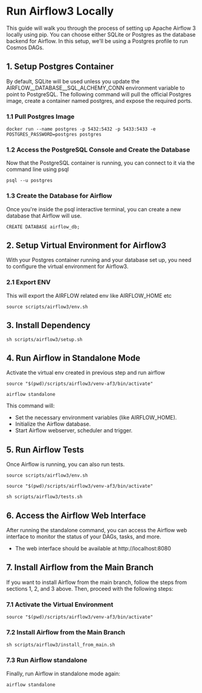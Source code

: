 # Run Airflow3 Locally

This guide will walk you through the process of setting up Apache Airflow 3 locally using pip. You can choose either SQLite or Postgres as the database backend for Airflow. In this setup, we'll be using a Postgres profile to run Cosmos DAGs.

## 1. Setup Postgres Container

By default, SQLite will be used unless you update the AIRFLOW__DATABASE__SQL_ALCHEMY_CONN environment variable to point to PostgreSQL. The following command will pull the official Postgres image, create a container named postgres, and expose the required ports.

### 1.1 Pull Postgres Image

```commandline
docker run --name postgres -p 5432:5432 -p 5433:5433 -e POSTGRES_PASSWORD=postgres postgres
```

### 1.2 Access the PostgreSQL Console and Create the Database

Now that the PostgreSQL container is running, you can connect to it via the command line using psql

```commandline
psql --u postgres
```

### 1.3 Create the Database for Airflow

Once you're inside the psql interactive terminal, you can create a new database that Airflow will use.

```commandline
CREATE DATABASE airflow_db;
```

## 2. Setup Virtual Environment for Airflow3

With your Postgres container running and your database set up, you need to configure the virtual environment for Airflow3.

### 2.1 Export ENV

This will export the AIRFLOW related env like AIRFLOW_HOME etc

```commandline
source scripts/airflow3/env.sh
```

## 3. Install Dependency

```commandline
sh scripts/airflow3/setup.sh
```

## 4. Run Airflow in Standalone Mode

Activate the virtual env created in previous step and run airflow

```commandline
source "$(pwd)/scripts/airflow3/venv-af3/bin/activate"

airflow standalone
```

This command will:

- Set the necessary environment variables (like AIRFLOW_HOME).
- Initialize the Airflow database.
- Start Airflow webserver, scheduler and trigger.

## 5. Run Airflow Tests

Once Airflow is running, you can also run tests.

```commandline
source scripts/airflow3/env.sh

source "$(pwd)/scripts/airflow3/venv-af3/bin/activate"

sh scripts/airflow3/tests.sh
```

## 6. Access the Airflow Web Interface

After running the standalone command, you can access the Airflow web interface to monitor the status of your DAGs, tasks, and more.

- The web interface should be available at http://localhost:8080


## 7. Install Airflow from the Main Branch

If you want to install Airflow from the main branch, follow the steps from sections 1, 2, and 3 above. Then, proceed with the following steps:

### 7.1 Activate the Virtual Environment

```commandline
source "$(pwd)/scripts/airflow3/venv-af3/bin/activate"
```

### 7.2 Install Airflow from the Main Branch

```commandline
sh scripts/airflow3/install_from_main.sh
```

### 7.3 Run Airflow standalone

Finally, run Airflow in standalone mode again:


```commandline
airflow standalone
```
